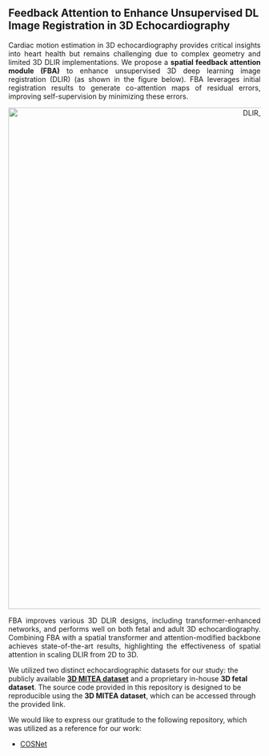 ## Feedback Attention to Enhance Unsupervised DL Image Registration in 3D Echocardiography

<p style="text-align: justify;">
Cardiac motion estimation in 3D echocardiography provides critical insights into heart health but remains challenging due to complex geometry and limited 3D DLIR implementations. We propose a <strong>spatial feedback attention module (FBA)</strong> to enhance unsupervised 3D deep learning image registration (DLIR) (as shown in the figure below). FBA leverages initial registration results to generate co-attention maps of residual errors, improving self-supervision by minimizing these errors.
</p>

<p align="justify">
</p>
<p align="center">
<img width="1000" alt="DLIR_model" src="https://github.com/user-attachments/assets/59062d56-abcb-4967-81ee-d26a4e03c33d">
</p>


<p style="text-align: justify;">
FBA improves various 3D DLIR designs, including transformer-enhanced networks, and performs well on both fetal and adult 3D echocardiography. Combining FBA with a spatial transformer and attention-modified backbone achieves state-of-the-art results, highlighting the effectiveness of spatial attention in scaling DLIR from 2D to 3D.
</p>


We utilized two distinct echocardiographic datasets for our study: the publicly available [**3D MITEA dataset**](https://www.cardiacatlas.org/mitea/) and a proprietary in-house **3D fetal dataset**. The source code provided in this repository is designed to be reproducible using the **3D MITEA dataset**, which can be accessed through the provided link.

We would like to express our gratitude to the following repository, which was utilized as a reference for our work:
- [COSNet](https://github.com/carrierlxk/COSNet)  


